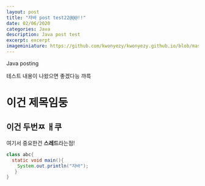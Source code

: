 ```yaml
---
layout: post
title: "자바 post test22@@@!!"
date: 02/06/2020
categories: Java
description: Java post test
excerpt: excerpt 
imageminiature: https://github.com/kwonyezy/kwonyezy.github.io/blob/master/_posts/pictures/bg.jpg?raw=true
---
```

Java posting

테스트 내용이 나왔으면 좋겠다능
꺄륵

# 이건 제목임둥
## 이건 두번ㅉ ㅐ쿠

여기서 중요한건 **스레드**라는점!

```java
class abc{
  static void main(){
    System.out.println("자바");
   }
}
```
